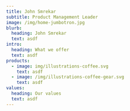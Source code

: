 ```yaml
---
title: John Smrekar
subtitle: Product Management Leader
image: /img/home-jumbotron.jpg
blurb:
  heading: John Smrekar
  text: asdf
intro:
  heading: What we offer
  text: asdf
products:
  - image: img/illustrations-coffee.svg
    text: asdf
  - image: /img/illustrations-coffee-gear.svg
    text: asdf
values:
  heading: Our values
  text: asdf
---
```


